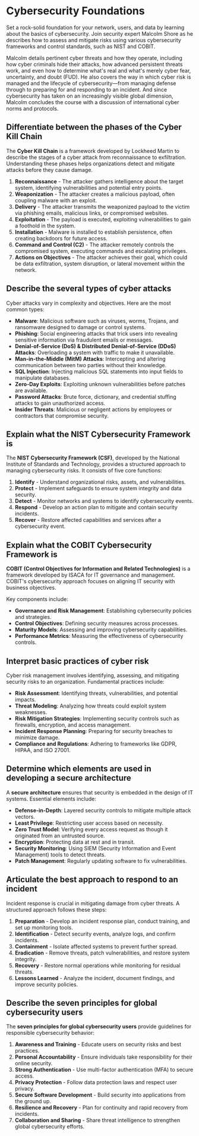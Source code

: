 # Cybersecurity Foundations

Set a rock-solid foundation for your network, users, and data by learning about the basics of cybersecurity. Join security expert Malcolm Shore as he describes how to assess and mitigate risks using various cybersecurity frameworks and control standards, such as NIST and COBIT.

Malcolm details pertinent cyber threats and how they operate, including how cyber criminals hide their attacks, how advanced persistent threats work, and even how to determine what's real and what's merely cyber fear, uncertainty, and doubt (FUD). He also covers the way in which cyber risk is managed and the lifecycle of cybersecurity—from managing defense through to preparing for and responding to an incident. And since cybersecurity has taken on an increasingly visible global dimension, Malcolm concludes the course with a discussion of international cyber norms and protocols.

## Differentiate between the phases of the Cyber Kill Chain

The **Cyber Kill Chain** is a framework developed by Lockheed Martin to describe the stages of a cyber attack from reconnaissance to exfiltration. Understanding these phases helps organizations detect and mitigate attacks before they cause damage.

1. **Reconnaissance** - The attacker gathers intelligence about the target system, identifying vulnerabilities and potential entry points.
2. **Weaponization** - The attacker creates a malicious payload, often coupling malware with an exploit.
3. **Delivery** - The attacker transmits the weaponized payload to the victim via phishing emails, malicious links, or compromised websites.
4. **Exploitation** - The payload is executed, exploiting vulnerabilities to gain a foothold in the system.
5. **Installation** - Malware is installed to establish persistence, often creating backdoors for future access.
6. **Command and Control (C2)** - The attacker remotely controls the compromised system, executing commands and escalating privileges.
7. **Actions on Objectives** - The attacker achieves their goal, which could be data exfiltration, system disruption, or lateral movement within the network.

## Describe the several types of cyber attacks

Cyber attacks vary in complexity and objectives. Here are the most common types:

- **Malware**: Malicious software such as viruses, worms, Trojans, and ransomware designed to damage or control systems.
- **Phishing**: Social engineering attacks that trick users into revealing sensitive information via fraudulent emails or messages.
- **Denial-of-Service (DoS) & Distributed Denial-of-Service (DDoS) Attacks**: Overloading a system with traffic to make it unavailable.
- **Man-in-the-Middle (MitM) Attacks**: Intercepting and altering communication between two parties without their knowledge.
- **SQL Injection**: Injecting malicious SQL statements into input fields to manipulate databases.
- **Zero-Day Exploits**: Exploiting unknown vulnerabilities before patches are available.
- **Password Attacks**: Brute force, dictionary, and credential stuffing attacks to gain unauthorized access.
- **Insider Threats**: Malicious or negligent actions by employees or contractors that compromise security.

## Explain what the NIST Cybersecurity Framework is

The **NIST Cybersecurity Framework (CSF)**, developed by the National Institute of Standards and Technology, provides a structured approach to managing cybersecurity risks. It consists of five core functions:

1. **Identify** - Understand organizational risks, assets, and vulnerabilities.
2. **Protect** - Implement safeguards to ensure system integrity and data security.
3. **Detect** - Monitor networks and systems to identify cybersecurity events.
4. **Respond** - Develop an action plan to mitigate and contain security incidents.
5. **Recover** - Restore affected capabilities and services after a cybersecurity event.

## Explain what the COBIT Cybersecurity Framework is

**COBIT (Control Objectives for Information and Related Technologies)** is a framework developed by ISACA for IT governance and management. COBIT's cybersecurity approach focuses on aligning IT security with business objectives.

Key components include:

- **Governance and Risk Management**: Establishing cybersecurity policies and strategies.
- **Control Objectives**: Defining security measures across processes.
- **Maturity Models**: Assessing and improving cybersecurity capabilities.
- **Performance Metrics**: Measuring the effectiveness of cybersecurity controls.

## Interpret basic practices of cyber risk

Cyber risk management involves identifying, assessing, and mitigating security risks to an organization. Fundamental practices include:

- **Risk Assessment**: Identifying threats, vulnerabilities, and potential impacts.
- **Threat Modeling**: Analyzing how threats could exploit system weaknesses.
- **Risk Mitigation Strategies**: Implementing security controls such as firewalls, encryption, and access management.
- **Incident Response Planning**: Preparing for security breaches to minimize damage.
- **Compliance and Regulations**: Adhering to frameworks like GDPR, HIPAA, and ISO 27001.

## Determine which elements are used in developing a secure architecture

A **secure architecture** ensures that security is embedded in the design of IT systems. Essential elements include:

- **Defense-in-Depth**: Layered security controls to mitigate multiple attack vectors.
- **Least Privilege**: Restricting user access based on necessity.
- **Zero Trust Model**: Verifying every access request as though it originated from an untrusted source.
- **Encryption**: Protecting data at rest and in transit.
- **Security Monitoring**: Using SIEM (Security Information and Event Management) tools to detect threats.
- **Patch Management**: Regularly updating software to fix vulnerabilities.

## Articulate the best approach to respond to an incident

Incident response is crucial in mitigating damage from cyber threats. A structured approach follows these steps:

1. **Preparation** - Develop an incident response plan, conduct training, and set up monitoring tools.
2. **Identification** - Detect security events, analyze logs, and confirm incidents.
3. **Containment** - Isolate affected systems to prevent further spread.
4. **Eradication** - Remove threats, patch vulnerabilities, and restore system integrity.
5. **Recovery** - Restore normal operations while monitoring for residual threats.
6. **Lessons Learned** - Analyze the incident, document findings, and improve security policies.

## Describe the seven principles for global cybersecurity users

The **seven principles for global cybersecurity users** provide guidelines for responsible cybersecurity behavior:

1. **Awareness and Training** - Educate users on security risks and best practices.
2. **Personal Accountability** - Ensure individuals take responsibility for their online security.
3. **Strong Authentication** - Use multi-factor authentication (MFA) to secure access.
4. **Privacy Protection** - Follow data protection laws and respect user privacy.
5. **Secure Software Development** - Build security into applications from the ground up.
6. **Resilience and Recovery** - Plan for continuity and rapid recovery from incidents.
7. **Collaboration and Sharing** - Share threat intelligence to strengthen global cybersecurity efforts.
